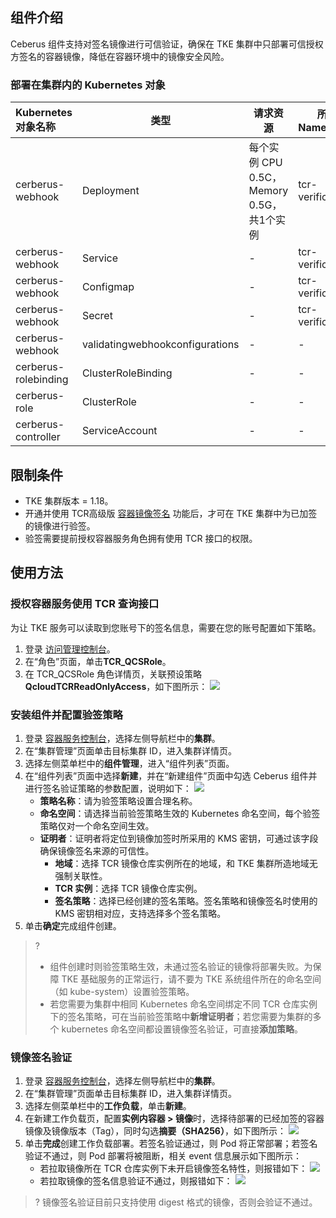  


## 组件介绍
Ceberus 组件支持对签名镜像进行可信验证，确保在 TKE 集群中只部署可信授权方签名的容器镜像，降低在容器环境中的镜像安全风险。


### 部署在集群内的 Kubernetes 对象
| Kubernetes 对象名称 | 类型       | 请求资源                     | 所属 Namespace |
| :----------------- | ---------- | ---------------------------- | -------------- |
| cerberus-webhook | Deployment | 每个实例 CPU 0.5C，Memory 0.5G，共1个实例 | tcr-verification |
| cerberus-webhook | Service    | -                            | tcr-verification |
| cerberus-webhook | Configmap  | -                            | tcr-verification |
| cerberus-webhook | Secret | - | tcr-verification |
| cerberus-webhook | validatingwebhookconfigurations | - | -  |
| cerberus-rolebinding | ClusterRoleBinding | - | -  |
| cerberus-role | ClusterRole | - |  - |
| cerberus-controller | ServiceAccount | - | -  |


## 限制条件
- TKE 集群版本 = 1.18。
- 开通并使用 TCR高级版 [容器镜像签名](https://cloud.tencent.com/document/product/1141/80862) 功能后，才可在 TKE 集群中为已加签的镜像进行验签。
- 验签需要提前授权容器服务角色拥有使用 TCR 接口的权限。


## 使用方法
### 授权容器服务使用 TCR 查询接口
为让 TKE 服务可以读取到您账号下的签名信息，需要在您的账号配置如下策略。

1. 登录 [访问管理控制台](https://console.cloud.tencent.com/cam/overview)。
2. 在“角色”页面，单击**TCR_QCSRole**。
3. 在 TCR_QCSRole 角色详情页，关联预设策略 **QcloudTCRReadOnlyAccess**，如下图所示：
![](https://qcloudimg.tencent-cloud.cn/raw/7e61d49e56078f0ffca1997c50afbc72.png)


### 安装组件并配置验签策略
1. 登录 [容器服务控制台](https://console.cloud.tencent.com/tke2)，选择左侧导航栏中的**集群**。
2. 在“集群管理”页面单击目标集群 ID，进入集群详情页。
3. 选择左侧菜单栏中的**组件管理**，进入“组件列表”页面。
4. 在“组件列表”页面中选择**新建**，并在“新建组件”页面中勾选 Ceberus 组件并进行签名验证策略的参数配置，说明如下：
![](https://qcloudimg.tencent-cloud.cn/raw/a16bf97bcebd5bb2c3351836a217d5cd.png)
	- **策略名称**：请为验签策略设置合理名称。
	- **命名空间**：请选择当前验签策略生效的 Kubernetes 命名空间，每个验签策略仅对一个命名空间生效。
	- **证明者**：证明者将定位到镜像加签时所采用的 KMS 密钥，可通过该字段确保镜像签名来源的可信性。
		- **地域**：选择 TCR 镜像仓库实例所在的地域，和 TKE 集群所造地域无强制关联性。
		- **TCR 实例**：选择 TCR 镜像仓库实例。
		- **签名策略**：选择已经创建的签名策略。签名策略和镜像签名时使用的 KMS 密钥相对应，支持选择多个签名策略。
5. 单击**确定**完成组件创建。
>? 
>- 组件创建时则验签策略生效，未通过签名验证的镜像将部署失败。为保障 TKE 基础服务的正常运行，请不要为 TKE 系统组件所在的命名空间（如 kube-system）设置验签策略。
>- 若您需要为集群中相同 Kubernetes 命名空间绑定不同 TCR 仓库实例下的签名策略，可在当前验签策略中**新增证明者**；若您需要为集群的多个 kubernetes 命名空间都设置镜像签名验证，可直接**添加策略**。
>

### 镜像签名验证
1. 登录 [容器服务控制台](https://console.cloud.tencent.com/tke2)，选择左侧导航栏中的**集群**。
2. 在“集群管理”页面单击目标集群 ID，进入集群详情页。
3. 选择左侧菜单栏中的**工作负载**，单击**新建**。
4. 在新建工作负载页，配置**实例内容器 > 镜像**时，选择待部署的已经加签的容器镜像及镜像版本（Tag），同时勾选**摘要（SHA256）**，如下图所示：
![](https://qcloudimg.tencent-cloud.cn/raw/c15e50d4e2239aa394ee6d7e2fd0a55d.png)
5. 单击**完成**创建工作负载部署。若签名验证通过，则 Pod 将正常部署；若签名验证不通过，则 Pod 部署将被阻断，相关 event 信息展示如下图所示：
	- 若拉取镜像所在 TCR 仓库实例下未开启镜像签名特性，则报错如下：
	![](https://qcloudimg.tencent-cloud.cn/raw/3129fa03b63b7486b2bb223b3eb627eb.png)
	- 若拉取镜像的签名信息验证不通过，则报错如下：
	![](https://qcloudimg.tencent-cloud.cn/raw/8cf6c46cb2e850db4aaedd7861e8626c.png)
>? 镜像签名验证目前只支持使用 digest 格式的镜像，否则会验证不通过。
>


